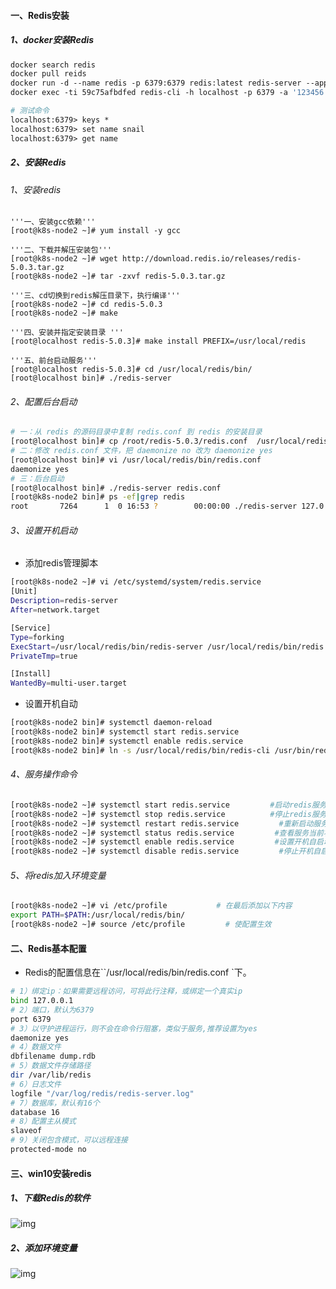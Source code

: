 #### 一、Redis安装

##### 1、docker安装Redis

``` dockerfile
docker search redis
docker pull reids
docker run -d --name redis -p 6379:6379 redis:latest redis-server --appendonly yes --requirepass'123456'
docker exec -ti 59c75afbdfed redis-cli -h localhost -p 6379 -a '123456'

# 测试命令
localhost:6379> keys *
localhost:6379> set name snail
localhost:6379> get name
```

##### 2、安装Redis

###### 1、安装redis

``` shell
'''一、安装gcc依赖'''
[root@k8s-node2 ~]# yum install -y gcc 

'''二、下载并解压安装包'''
[root@k8s-node2 ~]# wget http://download.redis.io/releases/redis-5.0.3.tar.gz
[root@k8s-node2 ~]# tar -zxvf redis-5.0.3.tar.gz

'''三、cd切换到redis解压目录下，执行编译'''
[root@k8s-node2 ~]# cd redis-5.0.3
[root@k8s-node2 ~]# make

'''四、安装并指定安装目录 '''
[root@localhost redis-5.0.3]# make install PREFIX=/usr/local/redis

'''五、前台启动服务'''
[root@localhost redis-5.0.3]# cd /usr/local/redis/bin/
[root@localhost bin]# ./redis-server
```

###### 2、配置后台启动

``` sh
# 一：从 redis 的源码目录中复制 redis.conf 到 redis 的安装目录
[root@localhost bin]# cp /root/redis-5.0.3/redis.conf  /usr/local/redis/bin/
# 二：修改 redis.conf 文件，把 daemonize no 改为 daemonize yes
[root@localhost bin]# vi /usr/local/redis/bin/redis.conf
daemonize yes
# 三：后台启动
[root@localhost bin]# ./redis-server redis.conf
[root@k8s-node2 bin]# ps -ef|grep redis
root       7264      1  0 16:53 ?        00:00:00 ./redis-server 127.0.0.1:6379
```

###### 3、设置开机启动

- 添加redis管理脚本

``` sh
[root@k8s-node2 ~]# vi /etc/systemd/system/redis.service
[Unit]
Description=redis-server
After=network.target

[Service]
Type=forking
ExecStart=/usr/local/redis/bin/redis-server /usr/local/redis/bin/redis.conf
PrivateTmp=true

[Install]
WantedBy=multi-user.target
```

- 设置开机自动

``` sh
[root@k8s-node2 bin]# systemctl daemon-reload
[root@k8s-node2 bin]# systemctl start redis.service
[root@k8s-node2 bin]# systemctl enable redis.service
[root@k8s-node2 bin]# ln -s /usr/local/redis/bin/redis-cli /usr/bin/redis
```

###### 4、服务操作命令

``` sh
[root@k8s-node2 ~]# systemctl start redis.service         #启动redis服务
[root@k8s-node2 ~]# systemctl stop redis.service          #停止redis服务
[root@k8s-node2 ~]# systemctl restart redis.service         #重新启动服务
[root@k8s-node2 ~]# systemctl status redis.service         #查看服务当前状态
[root@k8s-node2 ~]# systemctl enable redis.service         #设置开机自启动
[root@k8s-node2 ~]# systemctl disable redis.service         #停止开机自启动
```

###### 5、将redis加入环境变量

``` sh
[root@k8s-node2 ~]# vi /etc/profile           # 在最后添加以下内容
export PATH=$PATH:/usr/local/redis/bin/
[root@k8s-node2 ~]# source /etc/profile         # 使配置生效
```

#### 二、Redis基本配置

- Redis的配置信息在``/usr/local/redis/bin/redis.conf `下。

``` sh
# 1）绑定ip：如果需要远程访问，可将此⾏注释，或绑定⼀个真实ip
bind 127.0.0.1
# 2）端⼝，默认为6379
port 6379
# 3）以守护进程运⾏，则不会在命令⾏阻塞，类似于服务,推荐设置为yes
daemonize yes
# 4）数据⽂件
dbfilename dump.rdb
# 5）数据⽂件存储路径
dir /var/lib/redis
# 6）⽇志⽂件
logfile "/var/log/redis/redis-server.log"
# 7）数据库，默认有16个
database 16
# 8）配置主从模式
slaveof
# 9）关闭包含模式，可以远程连接
protected-mode no
```

#### 三、win10安装redis

##### 1、下载Redis的软件

![img](http://v5blog.cn/assets/img/image-20210526141702190.16235f44.png)

##### 2、添加环境变量

![img](http://v5blog.cn/assets/img/image-20210526142719144.3e207b54.png)